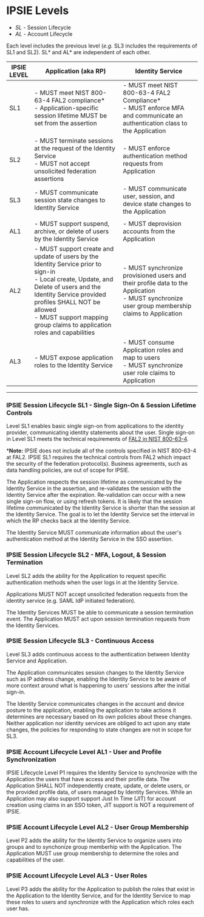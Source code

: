 # IPSIE Levels

- *SL* - Session Lifecycle
- *AL* - Account Lifecycle

Each level includes the previous level (_e.g._ SL3 includes the requirements of SL1 and SL2). SL* and AL* are independent of each other.

| IPSIE<br>LEVEL|   Application (aka RP)                                                 |  Identity Service                                                                                             |
|---------------|----------------------------------------------------------------------------|----------------------------------------------------------------------------------------------------------------|
| SL1           |   - MUST meet NIST 800-63-4 FAL2 compliance* <br>- Application-specific session lifetime MUST be set from the assertion | - MUST meet NIST 800-63-4 FAL2 Compliance* <br> - MUST enforce MFA and communicate an authentication class to the Application |
| SL2           |  - MUST terminate sessions at the request of the Identity Service <br> - MUST not accept unsolicited federation assertions| - MUST enforce authentication method requests from Application |
| SL3           |  - MUST communicate session state changes to Identity Service | - MUST communicate user, session, and device state changes to the Application |
||||
| AL1           | - MUST support suspend, archive, or delete of users by the Identity Service | - MUST deprovision accounts from the Application|
| AL2           |  - MUST support create and update of users by the Identity Service prior to sign-in <br>- Local create, Update, and Delete of users and the Identity Service provided profiles SHALL NOT be allowed <br>- MUST support mapping group claims to application roles and capabilities |- MUST synchronize provisioned users and their profile data to the Application <br> - MUST synchronize user group membership claims to Application |
| AL3           |  - MUST expose application roles to the Identity Service | - MUST consume Application roles and map to users<br> - MUST synchronize user role claims to Application |
-----

### IPSIE Session Lifecycle SL1 - Single Sign-On & Session Lifetime Controls

Level SL1 enables basic single sign-on from applications to the identity provider, communicating identity statements about the user. Single sign-on in Level SL1 meets the technical requirements of [FAL2 in NIST 800-63-4](https://pages.nist.gov/800-63-4/sp800-63c/fal/). 

***Note:** IPSIE does not include all of the controls specified in NIST 800-63-4 at FAL2.  IPSIE SL1 requires the technical controls from FAL2 which impact the security of the federation protocol(s).  Business agreements, such as data handling policies, are out of scope for IPSIE. 

The Application respects the session lifetime as communicated by the Identity Service in the assertion, and re-validates the session with the Identity Service after the expiration. Re-validation can occur with a new single sign-on flow, or using refresh tokens. It is likely that the session lifetime communicated by the Identity Service is shorter than the session at the Identity Service. The goal is to let the Identity Service set the interval in which the RP checks back at the Identity Service.

The Identity Service MUST communicate information about the user's authentication method at the Identity Service in the SSO assertion.

### IPSIE Session Lifecycle SL2 - MFA, Logout, & Session Termination

Level SL2 adds the ability for the Application to request specific authentication methods when the user logs in at the Identity Service.

Applications MUST NOT accept unsolicited federation requests from the identity service (e.g. SAML IdP initiated federation).

The Identity Services MUST be able to communicate a session termination event.  The Application MUST act upon session termination requests from the Identity Services.

### IPSIE Session Lifecycle SL3 - Continuous Access

Level SL3 adds continuous access to the authentication between Identity Service and Application.

The Application communicates session changes to the Identity Service such as IP address change, enabling the Identity Service to be aware of more context around what is happening to users' sessions after the initial sign-in.

The Identity Service communicates changes in the account and device posture to the application, enabling the application to take actions it determines are necessary based on its own policies about these changes.  Neither application nor identity services are obliged to act upon any state changes, the policies for responding to state changes are not in scope for SL3.

### IPSIE Account Lifecycle Level AL1 - User and Profile Synchronization

IPSIE Lifecycle Level P1 requires the Identity Service to synchronize with the Application the users that have access and their profile data. The Application SHALL NOT independently create, update, or delete users, or the provided profile data, of users managed by Identity Services. While an Application may also support support Just In Time (JIT) for account creation using claims in an SSO token, JIT support is NOT a requirement of IPSIE.

### IPSIE Account Lifecycle Level AL2 - User Group Membership 

Level P2 adds the ability for the Identity Service to organize users into groups and to synchonize group memberhip with the Application. The Application MUST use group membership to determine the roles and capabilities of the user.

### IPSIE Account Lifecycle Level AL3 - User Roles

Level P3 adds the ability for the Application to publish the roles that exist in the Application to the Identity Service, and for the Identity Service to map these roles to users and synchronize with the Application which roles each user has.



